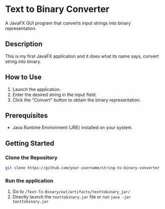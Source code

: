 # Text to Binary Converter

A JavaFX GUI program that converts input strings into binary representation.

## Description

This is my first JavaFX application and it does what its name says, convert string into binary.

## How to Use

1. Launch the application.
2. Enter the desired string in the input field.
3. Click the "Convert" button to obtain the binary representation.

## Prerequisites

- Java Runtime Environment (JRE) installed on your system.

## Getting Started

### Clone the Repository

```bash
git clone https://github.com/your-username/string-to-binary-converter
```

### Run the application
1. Go to `/Text-To-Binary/out/artifacts/texttobinary_jar/`
2. Directly launch the `texttobinary.jar` file or run `java -jar texttobinary.jar`

